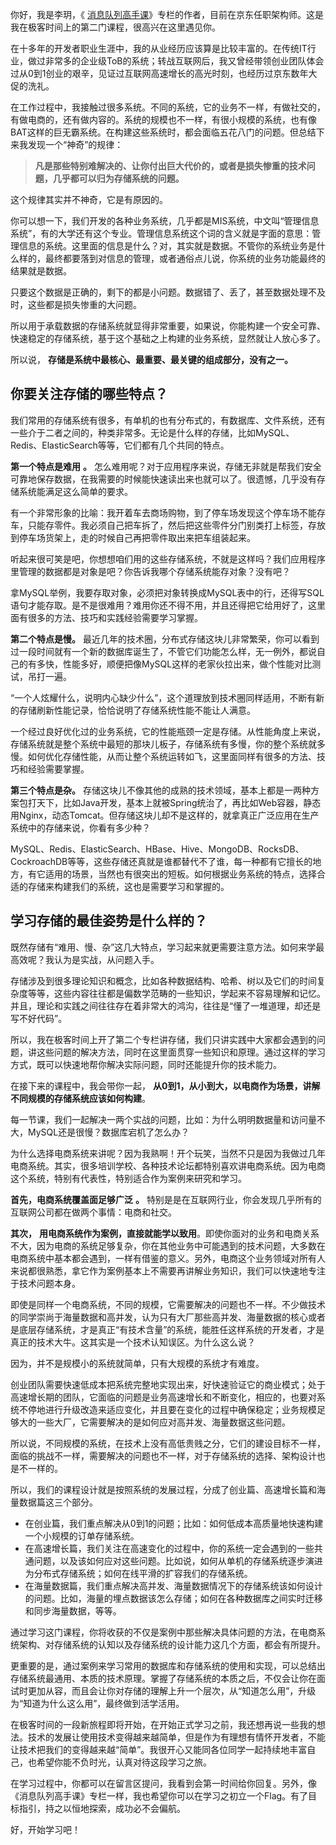 你好，我是李玥，《 [消息队列高手课](https://time.geekbang.org/column/intro/212?utm_term=zeusI4EZD&utm_source=geektime&utm_medium=cunchu)》专栏的作者，目前在京东任职架构师。这是我在极客时间上的第二门课程，很高兴在这里遇见你。

在十多年的开发者职业生涯中，我的从业经历应该算是比较丰富的。在传统IT行业，做过非常多的企业级ToB的系统；转战互联网后，我又曾经带领创业团队体会过从0到1创业的艰辛，见证过互联网高速增长的高光时刻，也经历过京东数年大促的洗礼。

在工作过程中，我接触过很多系统。不同的系统，它的业务不一样，有做社交的，有做电商的，还有做内容的。系统的规模也不一样，有很小规模的系统，也有像BAT这样的巨无霸系统。在构建这些系统时，都会面临五花八门的问题。但总结下来我发现一个“神奇”的规律：

> **凡是那些特别难解决的、让你付出巨大代价的，或者是损失惨重的技术问题，几乎都可以归为存储系统的问题。**

这个规律其实并不神奇，它是有原因的。

你可以想一下，我们开发的各种业务系统，几乎都是MIS系统，中文叫“管理信息系统”，有的大学还有这个专业。管理信息系统这个词的含义就是字面的意思：管理信息的系统。这里面的信息是什么？对，其实就是数据。不管你的系统业务是什么样的，最终都要落到对信息的管理，或者通俗点儿说，你系统的业务功能最终的结果就是数据。

只要这个数据是正确的，剩下的都是小问题。数据错了、丢了，甚至数据处理不及时，这些都是损失惨重的大问题。

所以用于承载数据的存储系统就显得非常重要，如果说，你能构建一个安全可靠、快速稳定的存储系统，基于这个基础之上构建的业务系统，显然就让人放心多了。

所以说， **存储是系统中最核心、最重要、最关键的组成部分，没有之一。**

## 你要关注存储的哪些特点？

我们常用的存储系统有很多，有单机的也有分布式的，有数据库、文件系统，还有一些介于二者之间的，种类非常多。无论是什么样的存储，比如MySQL、Redis、ElasticSearch等等，它们都有几个共同的特点。

**第一个特点是难用** **。** 怎么难用呢？对于应用程序来说，存储无非就是帮我们安全可靠地保存数据，在我需要的时候能快速读出来也就可以了。很遗憾，几乎没有存储系统能满足这么简单的要求。

有一个非常形象的比喻：我开着车去商场购物，到了停车场发现这个停车场不能存车，只能存零件。我必须自己把车拆了，然后把这些零件分门别类打上标签，存放到停车场货架上，走的时候自己再把零件取出来把车组装起来。

听起来很可笑是吧，你想想咱们用的这些存储系统，不就是这样吗？我们应用程序里管理的数据都是对象是吧？你告诉我哪个存储系统能存对象？没有吧？

拿MySQL举例，我要存取对象，必须把对象转换成MySQL表中的行，还得写SQL语句才能存取。是不是很难用？难用你还不得不用，并且还得把它给用好了，这里面有很多的方法、技巧和实践经验需要学习掌握。

**第二个特点是慢。** 最近几年的技术圈，分布式存储这块儿非常繁荣，你可以看到过一段时间就有一个新的数据库诞生了，不管它们功能怎么样，无一例外，都说自己的有多快，性能多好，顺便把像MySQL这样的老家伙拉出来，做个性能对比测试，吊打一遍。

“一个人炫耀什么，说明内心缺少什么”，这个道理放到技术圈同样适用，不断有新的存储刷新性能记录，恰恰说明了存储系统性能不能让人满意。

一个经过良好优化过的业务系统，它的性能瓶颈一定是存储。从性能角度上来说，存储系统就是整个系统中最短的那块儿板子，存储系统有多慢，你的整个系统就多慢。如何优化存储性能，从而让整个系统运转如飞，这里面同样有很多的方法、技巧和经验需要掌握。

**第三个特点是杂。** 存储这块儿不像其他的成熟的技术领域，基本上都是一两种方案包打天下，比如Java开发，基本上就被Spring统治了，再比如Web容器，静态用Nginx，动态Tomcat。但存储这块儿却不是这样的，就拿真正广泛应用在生产系统中的存储来说，你看有多少种？

MySQL、Redis、ElasticSearch、HBase、Hive、MongoDB、RocksDB、CockroachDB等等，这些存储还真就是谁都替代不了谁，每一种都有它擅长的地方，有它适用的场景，当然也有很突出的短板。如何根据业务系统的特点，选择合适的存储来构建我们的系统，这也是需要学习和掌握的。

## 学习存储的最佳姿势是什么样的？

既然存储有“难用、慢、杂”这几大特点，学习起来就更需要注意方法。如何来学最高效呢？我认为是实战，从问题入手。

存储涉及到很多理论知识和概念，比如各种数据结构、哈希、树以及它们的时间复杂度等等，这些内容往往都是偏数学范畴的一些知识，学起来不容易理解和记忆。并且，理论和实践之间往往存在着非常大的鸿沟，往往是“懂了一堆道理，却还是写不好代码”。

所以，我在极客时间上开了第二个专栏讲存储，我们只讲实践中大家都会遇到的问题，讲这些问题的解决方法，同时在这里面贯穿一些知识和原理。通过这样的学习方式，既可以快速地帮你解决实际问题，同时还能提升你的技术能力。

在接下来的课程中，我会带你一起， **从0到1，从小到大，以电商作为场景，讲解不同规模的存储系统应该如何构建**。

每一节课，我们一起解决一两个实战的问题，比如：为什么明明数据量和访问量不大，MySQL还是很慢？数据库宕机了怎么办？

为什么选择电商系统来讲呢？因为我熟啊！开个玩笑，当然不只是因为我做过几年电商系统。其实，很多培训学校、各种技术论坛都特别喜欢讲电商系统。因为电商这个系统，特别有代表性，特别适合作为案例来研究和学习。

**首先，电商系统覆盖面足够广泛** **。** 特别是是在互联网行业，你会发现几乎所有的互联网公司都在做两个事情：电商和社交。

**其次，** **用电商系统作为案例，直接就能学以致用**。即使你面对的业务和电商关系不大，因为电商的系统足够复杂，你在其他业务中可能遇到的技术问题，大多数在电商系统中基本都会遇到，一样有借鉴的意义。另外，电商这个业务领域对所有人来说都很熟悉，拿它作为案例基本上不需要再讲解业务知识，我们可以快速地专注于技术问题本身。

即使是同样一个电商系统，不同的规模，它需要解决的问题也不一样。不少做技术的同学崇尚于海量数据和高并发，认为只有大厂那些高并发、海量数据的核心或者是底层存储系统，才是真正“有技术含量”的系统，能胜任这样系统的开发者，才是真正的技术大牛。这其实是一个技术认知误区。为什么这么说？

因为，并不是规模小的系统就简单，只有大规模的系统才有难度。

创业团队需要快速低成本把系统完整地实现出来，好快速验证它的商业模式；处于高速增长期的团队，它面临的问题是业务高速增长和不断变化，相应的，也要对系统不停地进行升级改造来适应变化，并且要在变化的过程中确保稳定；业务规模足够大的一些大厂，它需要解决的是如何应对高并发、海量数据这些问题。

所以说，不同规模的系统，在技术上没有高低贵贱之分，它们的建设目标不一样，面临的挑战不一样，需要解决的问题也不一样，对于存储系统的选择、架构设计也是不一样的。

所以，我们的课程设计就是按照系统的发展过程，分成了创业篇、高速增长篇和海量数据篇这三个部分。

- 在创业篇，我们重点解决从0到1的问题；比如：如何低成本高质量地快速构建一个小规模的订单存储系统。
- 在高速增长篇，我们关注在高速变化的过程中，你的系统一定会遇到的一些共通问题，以及该如何应对这些问题。比如说，如何从单机的存储系统逐步演进为分布式存储系统；如何在线平滑的扩容我们的存储系统。
- 在海量数据篇，我们重点解决高并发、海量数据情况下的存储系统该如何设计的问题。比如，海量的埋点数据该怎么存储；如何在各种数据库之间实时迁移和同步海量数据，等等。

通过学习这门课程，你将收获的不仅是案例中那些解决具体问题的方法，在电商系统架构、对存储系统的认知以及存储系统的设计能力这几个方面，都会有所提升。

更重要的是，通过案例来学习常用的数据库和存储系统的使用和实现，可以总结出存储系统最通用、本质的技术原理。掌握了存储系统的本质之后，不仅会让你在面试时更加从容，而且会让你对存储的理解上升一个层次，从“知道怎么用”，升级为“知道为什么这么用”，最终做到活学活用。

在极客时间的一段新旅程即将开始，在开始正式学习之前，我还想再说一些我的想法。技术的发展让使用技术变得越来越简单，但是作为有理想有情怀开发者，不能让技术把我们的变得越来越“简单”。我很开心又能同各位同学一起持续地丰富自己，也希望你能不负时光，认真对待这段学习之旅。

在学习过程中，你都可以在留言区提问，我看到会第一时间给你回复。另外，像《消息队列高手课》专栏一样，我也希望你可以在学习之初立一个Flag。有了目标指引，持之以恒地探索，成功必不会偏航。

好，开始学习吧！